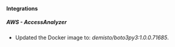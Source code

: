 #### Integrations
##### AWS - AccessAnalyzer
- Updated the Docker image to: *demisto/boto3py3:1.0.0.71685*.

